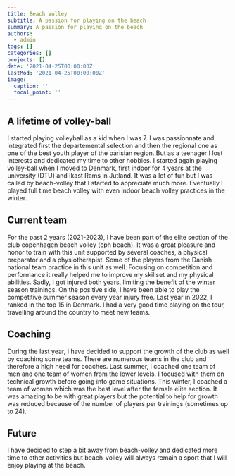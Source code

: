 ```yaml
---
title: Beach Volley
subtitle: A passion for playing on the beach
summary: A passion for playing on the beach
authors:
  - admin
tags: []
categories: []
projects: []
date: '2021-04-25T00:00:00Z'
lastMod: '2021-04-25T00:00:00Z'
image:
  caption: ''
  focal_point: ''
---
```


## A lifetime of volley-ball

I started playing volleyball as a kid when I was 7. I was passionnate and integrated first the departemental selection and then the regional one as one of the best youth player of the parisian region. But as a teenager I lost interests and dedicated my time to other hobbies.
I started again playing volley-ball when I moved to Denmark, first indoor for 4 years at the university (DTU) and Ikast Rams in Jutland. It was a lot of fun but I was called by beach-volley that I started to appreciate much more.
Eventually I played full time beach volley with even indoor beach volley practices in the winter.

## Current team

For the past 2 years (2021-2023), I have been part of the elite section of the club copenhagen beach volley (cph beach). It was a great pleasure and honor to train with this unit supported by several coaches, a physical preparator and a physiotherapist. Some of the players from the Danish national team practice in this unit as well. Focusing on competition and performance it really helped me to improve my skillset and my physical abilities. Sadly, I got injured both years, limiting the benefit of the winter season trainings. On the positive side, I have been able to play the competitive summer season every year injury free.
Last year in 2022, I ranked in the top 15 in Denmark. I had a very good time playing on the tour, travelling around the country to meet new teams.

## Coaching

During the last year, I have decided to support the growth of the club as well by coaching some teams. There are numerous teams in the club and therefore a high need for coaches. Last summer, I coached one team of men and one team of women from the lower levels. I focused with them on technical growth before going into game situations. This winter, I coached a team of women which was the best level after the female elite section. It was amazing to be with great players but the potential to help for growth was reduced because of the number of players per trainings (sometimes up to 24).

## Future

I have decided to step a bit away from beach-volley and dedicated more time to other activities but beach-volley will always remain a sport that I will enjoy playing at the beach.
